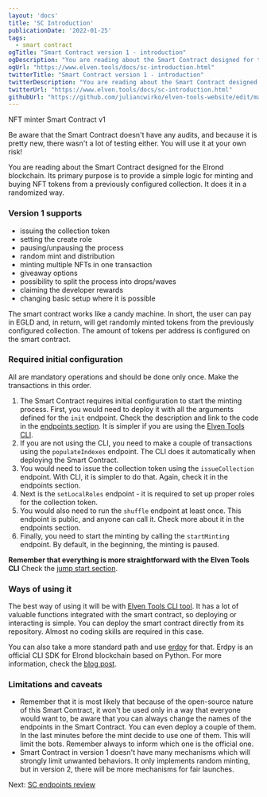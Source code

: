 ```yaml
---
layout: 'docs'
title: 'SC Introduction'
publicationDate: '2022-01-25'
tags:
  - smart contract
ogTitle: "Smart Contract version 1 - introduction"
ogDescription: "You are reading about the Smart Contract designed for the Elrond blockchain. Its primary purpose is to provide a simple logic for minting and buying NFT tokens"
ogUrl: "https://www.elven.tools/docs/sc-introduction.html"
twitterTitle: "Smart Contract version 1 - introduction"
twitterDescription: "You are reading about the Smart Contract designed for the Elrond blockchain. Its primary purpose is to provide a simple logic for minting and buying NFT tokens"
twitterUrl: "https://www.elven.tools/docs/sc-introduction.html"
githubUrl: "https://github.com/juliancwirko/elven-tools-website/edit/main/src/docs/sc-introduction.md"
---
```


NFT minter Smart Contract v1

<div class="docs-error-box ">Be aware that the Smart Contract doesn't have any audits, and because it is pretty new, there wasn't a lot of testing either. You will use it at your own risk!</div>

You are reading about the Smart Contract designed for the Elrond blockchain. Its primary purpose is to provide a simple logic for minting and buying NFT tokens from a previously configured collection. It does it in a randomized way. 

### Version 1 supports

- issuing the collection token
- setting the create role
- pausing/unpausing the process
- random mint and distribution
- minting multiple NFTs in one transaction
- giveaway options
- possibility to split the process into drops/waves
- claiming the developer rewards
- changing basic setup where it is possible

The smart contract works like a candy machine. In short, the user can pay in EGLD and, in return, will get randomly minted tokens from the previously configured collection. The amount of tokens per address is configured on the smart contract.

### Required initial configuration

All are mandatory operations and should be done only once. Make the transactions in this order.

1. The Smart Contract requires initial configuration to start the minting process. First, you would need to deploy it with all the arguments defined for the `init` endpoint. Check the description and link to the code in the [endpoints section](/docs/sc-endpoints.html). It is simpler if you are using the [Elven Tools CLI](/docs/cli-introduction.html).
2. If you are not using the CLI, you need to make a couple of transactions using the `populateIndexes` endpoint. The CLI does it automatically when deploying the Smart Contract.
3. You would need to issue the collection token using the `issueCollection` endpoint. With CLI, it is simpler to do that. Again, check it in the endpoints section.
4. Next is the `setLocalRoles` endpoint - it is required to set up proper roles for the collection token.
5. You would also need to run the `shuffle` endpoint at least once. This endpoint is public, and anyone can call it. Check more about it in the endpoints section.
6. Finally, you need to start the minting by calling the `startMinting` endpoint. By default, in the beginning, the minting is paused.

**Remember that everything is more straightforward with the Elven Tools CLI** Check the [jump start section](/docs/jump-start.html).

### Ways of using it

The best way of using it will be with [Elven Tools CLI tool](/docs/cli-introduction.html). It has a lot of valuable functions integrated with the smart contract, so deploying or interacting is simple. You can deploy the smart contract directly from its repository. Almost no coding skills are required in this case.

You can also take a more standard path and use [erdpy](https://docs.elrond.com/sdk-and-tools/erdpy/erdpy/) for that. Erdpy is an official CLI SDK for Elrond blockchain based on Python. For more information, check the [blog post](https://www.julian.io/articles/elrond-smart-contracts.html).

### Limitations and caveats

- Remember that it is most likely that because of the open-source nature of this Smart Contract, it won't be used only in a way that everyone would want to, be aware that you can always change the names of the endpoints in the Smart Contract. You can even deploy a couple of them. In the last minutes before the mint decide to use one of them. This will limit the bots. Remember always to inform which one is the official one.
- Smart Contract in version 1 doesn't have many mechanisms which will strongly limit unwanted behaviors. It only implements random minting, but in version 2, there will be more mechanisms for fair launches.

<div class="next-page-link">
  Next: <a href="/docs/sc-endpoints.html">SC endpoints review</a>
</div>
